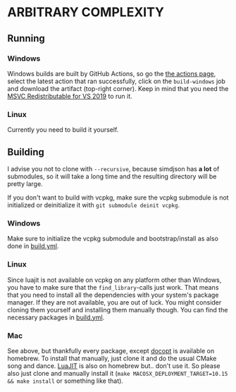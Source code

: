 # ARBITRARY COMPLEXITY

## Running

### Windows

Windows builds are built by GitHub Actions, so go the [the actions page](https://github.com/pfirsich/7dfps_2020/actions), select the latest action that ran successfully, click on the `build-windows` job and download the artifact (top-right corner). Keep in mind that you need the [MSVC Redistributable for VS 2019](https://aka.ms/vs/16/release/vc_redist.x64.exe) to run it.

### Linux

Currently you need to build it yourself.

## Building

I advise you not to clone with `--recursive`, because simdjson has **a lot** of submodules, so it will take a long time and the resulting directory will be pretty large.

If you don't want to build with vcpkg, make sure the vcpkg submodule is not initialized or deinitialize it with `git submodule deinit vcpkg`.

### Windows

Make sure to initialize the vcpkg submodule and bootstrap/install as also done in [build.yml](.github/workflows/build.yml).

### Linux

Since luajit is not available on vcpkg on any platform other than Windows, you have to make sure that the `find_library`-calls just work. That means that you need to install all the dependencies with your system's package manager. If they are not available, you are out of luck. You might consider cloning them yourself and installing them manually though.
You can find the necessary packages in [build.yml](.github/workflows/build.yml).

### Mac

See above, but thankfully every package, except [docopt](https://github.com/docopt/docopt.cpp) is available on homebrew. To install that manually, just clone it and do the usual CMake song and dance.
[LuaJIT](https://github.com/LuaJIT/LuaJIT) is also on homebrew but.. don't use it. So please also just clone and manually install it (`make MACOSX_DEPLOYMENT_TARGET=10.15 && make install` or something like that).
